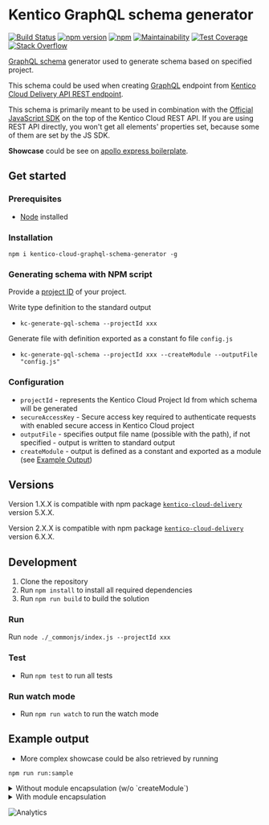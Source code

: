 # Kentico GraphQL schema generator
[![Build Status](https://api.travis-ci.org/Kentico/kentico-cloud-graphql-schema-generator.svg?branch=master)](https://travis-ci.org/Kentico/kentico-cloud-graphql-schema-generator)
[![npm version](https://badge.fury.io/js/kentico-cloud-graphql-schema-generator.svg)](https://www.npmjs.com/package/kentico-cloud-graphql-schema-generator)
[![npm](https://img.shields.io/npm/dt/kentico-cloud-graphql-schema-generator.svg)](https://www.npmjs.com/package/kentico-cloud-graphql-schema-generator)
[![Maintainability](https://api.codeclimate.com/v1/badges/0f6d187a729e061ab12f/maintainability)](https://codeclimate.com/github/Kentico/kentico-cloud-graphql-schema-generator/maintainability)
[![Test Coverage](https://api.codeclimate.com/v1/badges/0f6d187a729e061ab12f/test_coverage)](https://codeclimate.com/github/Kentico/kentico-cloud-graphql-schema-generator/test_coverage)
[![Stack Overflow](https://img.shields.io/badge/Stack%20Overflow-ASK%20NOW-FE7A16.svg?logo=stackoverflow&logoColor=white)](https://stackoverflow.com/tags/kentico-cloud)

[GraphQL schema](https://graphql.org/learn/schema/) generator used to generate schema based on specified project.

This schema could be used when creating [GraphQL](https://graphql.org) endpoint from [Kentico Cloud Delivery API REST endpoint](https://developer.kenticocloud.com/reference#delivery-api).

This schema is primarily meant to be used in combination with the [Official JavaScript SDK](https://github.com/Kentico/kentico-cloud-js/tree/master/packages/delivery) on the top of the Kentico Cloud REST API. If you are using REST API directly, you won't get all elements' properties set, because some of them are set by the JS SDK.

**Showcase** could be see on [apollo express boilerplate](https://github.com/Kentico/cloud-boilerplate-express-apollo).

## Get started

### Prerequisites

* [Node](https://nodejs.org/en/download/) installed

### Installation

`npm i kentico-cloud-graphql-schema-generator -g`

### Generating schema with NPM script

Provide a [project ID](https://developer.kenticocloud.com/v1/reference) of your project.

Write  type definition to the standard output

* `kc-generate-gql-schema --projectId xxx`

Generate file with definition exported as a constant fo file `config.js`

* `kc-generate-gql-schema --projectId xxx --createModule --outputFile "config.js"`

### Configuration

* `projectId` - represents the Kentico Cloud Project Id from which schema will be generated
* `secureAccessKey` - Secure access key required to authenticate requests with enabled secure access in Kentico Cloud project
* `outputFile` - specifies output file name (possible with the path), if not specified - output is written to standard output
* `createModule` - output is defined as a constant and exported as a module (see [Example Output](#example-output))

## Versions

Version 1.X.X is compatible with npm package [`kentico-cloud-delivery`](https://www.npmjs.com/package/kentico-cloud-delivery) version 5.X.X.

Version 2.X.X is compatible with npm package [`kentico-cloud-delivery`](https://www.npmjs.com/package/kentico-cloud-delivery) version 6.X.X.

## Development

1. Clone the repository
2. Run `npm install` to install all required dependencies
3. Run `npm run build` to build the solution

### Run

Run `node ./_commonjs/index.js --projectId xxx`

### Test

* Run `npm test` to run all tests

### Run watch mode

* Run `npm run watch` to run the watch mode

## Example output

* More complex showcase could be also retrieved by running

`npm run run:sample`

<details>
<summary>Without module encapsulation (w/o `createModule`)</summary>

```plain
type SystemInfo {
  id: String!
  name: String!
  codename: String!
  language: String!
  type: String!
  lastModified: String!
}
interface ContentItem {
  system: SystemInfo!
}
type MultipleChoiceElementOption {
  name: String!
  codename: String
}
type TaxonomyTerm {
  name: String!
  codename: String
}
type Asset {
  name: String
  type: String
  size: Int
  description: String
  url: String
  width: Int
  height: Int
}
type Link {
  codename: String
  itemID: String
  urlSlug: String
  type: String
}
type RichTextImage {
  imageId: String!
  url: String!
  description: String
  width: Int
  height: Int
}
type TextElement {
  type: String!
  name: String!
  value: String
}
type NumberElement {
  type: String!
  name: String!
  value: Int
}
type DateTimeElement {
  type: String!
  name: String!
  value: String
}
type MultipleChoiceElement {
  type: String!
  name: String!
  value: [MultipleChoiceElementOption]
}
type UrlSlugElement {
  type: String!
  name: String!
  value: String
}
type TaxonomyElement {
  type: String!
  name: String!
  value: [TaxonomyTerm]
  taxonomyGroup: String
}
type AssetElement {
  type: String!
  name: String!
  value: [Asset]
}
type RichTextElement {
  type: String!
  name: String!
  value: String
  linkedItemCodenames: [String]
  links: [Link]
  images: [RichTextImage]
  resolvedHtml: String
}
type CustomElement {
  type: String!
  name: String!
  value: String
}

type AboutUsContentType implements ContentItem {
  system: SystemInfo!
  metadata__og_description: TextElement
  metadata__meta_title: TextElement
  metadata__og_title: TextElement
  metadata__meta_description: TextElement
  metadata__twitter_site: TextElement
  url_pattern: UrlSlugElement
  metadata__twitter_image: AssetElement
  metadata__twitter_creator: TextElement
  metadata__twitter_title: TextElement
  metadata__twitter_description: TextElement
  metadata__og_image: AssetElement
  facts: [ContentItem]
}

```

</details>

<details>
<summary>With module encapsulation</summary>

```plain
const TYPE_DEFINITION = `type SystemInfo {
  id: String!
  name: String!
  codename: String!
  language: String!
  type: String!
  lastModified: String!
}
interface ContentItem {
  system: SystemInfo!
}
type MultipleChoiceElementOption {
  name: String!
  codename: String
}
type TaxonomyTerm {
  name: String!
  codename: String
}
type Asset {
  name: String
  type: String
  size: Int
  description: String
  url: String
  width: Int
  height: Int
}
type Link {
  codename: String
  itemID: String
  urlSlug: String
  type: String
}
type RichTextImage {
  imageId: String!
  url: String!
  description: String
  width: Int
  height: Int
}
type TextElement {
  type: String!
  name: String!
  value: String
}
type NumberElement {
  type: String!
  name: String!
  value: Int
}
type DateTimeElement {
  type: String!
  name: String!
  value: String
}
type MultipleChoiceElement {
  type: String!
  name: String!
  value: [MultipleChoiceElementOption]
}
type UrlSlugElement {
  type: String!
  name: String!
  value: String
}
type TaxonomyElement {
  type: String!
  name: String!
  value: [TaxonomyTerm]
  taxonomyGroup: String
}
type AssetElement {
  type: String!
  name: String!
  value: [Asset]
}
type RichTextElement {
  type: String!
  name: String!
  value: String
  linkedItemCodenames: [String]
  links: [Link]
  images: [RichTextImage]
  resolvedHtml: String
}
type CustomElement {
  type: String!
  name: String!
  value: String
}

type AboutUsContentType implements ContentItem {
  system: SystemInfo!
  metadata__og_description: TextElement
  metadata__meta_title: TextElement
  metadata__og_title: TextElement
  metadata__meta_description: TextElement
  metadata__twitter_site: TextElement
  url_pattern: UrlSlugElement
  metadata__twitter_image: AssetElement
  metadata__twitter_creator: TextElement
  metadata__twitter_title: TextElement
  metadata__twitter_description: TextElement
  metadata__og_image: AssetElement
  facts: [ContentItem]
}`;

module.exports = {
  TYPE_DEFINITION
}
```

</details>

![Analytics](https://kentico-ga-beacon.azurewebsites.net/api/UA-69014260-4/Kentico/kentico-cloud-graphql-schema-generator?pixel)
